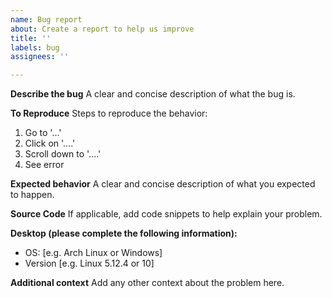 ```yaml
---
name: Bug report
about: Create a report to help us improve
title: ''
labels: bug
assignees: ''

---
```


**Describe the bug**
A clear and concise description of what the bug is.

**To Reproduce**
Steps to reproduce the behavior:
1. Go to '...'
2. Click on '....'
3. Scroll down to '....'
4. See error

**Expected behavior**
A clear and concise description of what you expected to happen.

**Source Code**
If applicable, add code snippets to help explain your problem.

**Desktop (please complete the following information):**
 - OS: [e.g. Arch Linux or Windows]
 - Version [e.g. Linux 5.12.4 or 10]

**Additional context**
Add any other context about the problem here.

